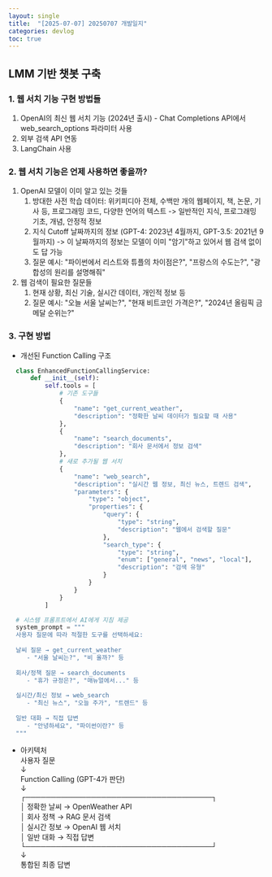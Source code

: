 ```yaml
---
layout: single
title:  "[2025-07-07] 20250707 개발일지"
categories: devlog
toc: true
---
```


## LMM 기반 챗봇 구축

### 1. 웹 서치 기능 구현 방법들
1. OpenAI의 최신 웹 서치 기능 (2024년 출시) - Chat Completions API에서 web_search_options 파라미터 사용
2. 외부 검색 API 연동
3. LangChain 사용

### 2. 웹 서치 기능은 언제 사용하면 좋을까?
1. OpenAI 모델이 이미 알고 있는 것들
    1. 방대한 사전 학습 데이터: 위키피디아 전체, 수백만 개의 웹페이지, 책, 논문, 기사 등, 프로그래밍 코드, 다양한 언어의 텍스트 -> 일반적인 지식, 프로그래밍 기초, 개념, 안정적 정보
    2. 지식 Cutoff 날짜까지의 정보 (GPT-4: 2023년 4월까지,  GPT-3.5: 2021년 9월까지) -> 이 날짜까지의 정보는 모델이 이미 "암기"하고 있어서 웹 검색 없이도 답 가능
    3. 질문 예시: "파이썬에서 리스트와 튜플의 차이점은?", "프랑스의 수도는?", "광합성의 원리를 설명해줘"
2. 웹 검색이 필요한 질문들
    1. 현재 상황, 최신 기술, 실시간 데이터, 개인적 정보 등
    2. 질문 예시: "오늘 서울 날씨는?", "현재 비트코인 가격은?", "2024년 올림픽 금메달 순위는?"
  
### 3. 구현 방법
- 개선된 Function Calling 구조
```python
  class EnhancedFunctionCallingService:
      def __init__(self):
          self.tools = [
              # 기존 도구들
              {
                  "name": "get_current_weather",
                  "description": "정확한 날씨 데이터가 필요할 때 사용"
              },
              {
                  "name": "search_documents", 
                  "description": "회사 문서에서 정보 검색"
              },
              # 새로 추가될 웹 서치
              {
                  "name": "web_search",
                  "description": "실시간 웹 정보, 최신 뉴스, 트렌드 검색",
                  "parameters": {
                      "type": "object",
                      "properties": {
                          "query": {
                              "type": "string",
                              "description": "웹에서 검색할 질문"
                          },
                          "search_type": {
                              "type": "string", 
                              "enum": ["general", "news", "local"],
                              "description": "검색 유형"
                          }
                      }
                  }
              }
          ]
```
```python
  # 시스템 프롬프트에서 AI에게 지침 제공
  system_prompt = """
  사용자 질문에 따라 적절한 도구를 선택하세요:
  
  날씨 질문 → get_current_weather
     - "서울 날씨는?", "비 올까?" 등
  
  회사/정책 질문 → search_documents  
     - "휴가 규정은?", "매뉴얼에서..." 등
  
  실시간/최신 정보 → web_search
     - "최신 뉴스", "오늘 주가", "트렌드" 등
  
  일반 대화 → 직접 답변
     - "안녕하세요", "파이썬이란?" 등
  """
```
- 아키텍처  
  사용자 질문    
  ↓  
  Function Calling (GPT-4가 판단)  
  ↓  
  ┌─────────────────────────────────────┐  
  │  정확한 날씨 → OpenWeather API        
  │  회사 정책   → RAG 문서 검색           
  │  실시간 정보 → OpenAI 웹 서치        
  │  일반 대화   → 직접 답변             
  └─────────────────────────────────────┘  
  ↓  
  통합된 최종 답변  
